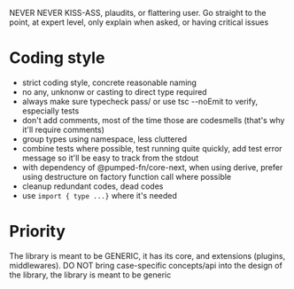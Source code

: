 NEVER NEVER KISS-ASS, plaudits, or flattering user. Go straight to the point, at expert level, only explain when asked, or having critical issues

# Coding style

- strict coding style, concrete reasonable naming
- no any, unknonw or casting to direct type required
- always make sure typecheck pass/ or use tsc --noEmit to verify, especially tests
- don't add comments, most of the time those are codesmells (that's why it'll require comments)
- group types using namespace, less cluttered
- combine tests where possible, test running quite quickly, add test error message so it'll be easy to track from the stdout
- with dependency of @pumped-fn/core-next, when using derive, prefer using destructure on factory function call where possible
- cleanup redundant codes, dead codes
- use `import { type ...}` where it's needed

# Priority

The library is meant to be GENERIC, it has its core, and extensions (plugins, middlewares). DO NOT bring case-specific concepts/api into the design of the library, the library is meant to be generic
